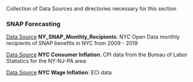 Collection of Data Sources and directories necessary for this section

### SNAP Forecasting <br>
[Data Source](https://data.cityofnewyork.us/Social-Services/Total-SNAP-Recipients/5c4s-jwtq) __NY_SNAP_Monthly_Recipients__: NYC Open Data monthly recipients of SNAP benefits in NYC from 2009 - 2019 


[Data Source](https://www.bls.gov/regions/new-york-new-jersey/data/xg-tables/ro2xgcpiny.htm) __NYC Consumer Inflation__: CPI data from the Bureau of Labor Statistics for the NY-NJ-PA area


[Data Source](https://www.bls.gov/regions/new-york-new-jersey/news-release/employmentcostindex_newyorkarea.htm) __NYC Wage Inflation__: ECI data
